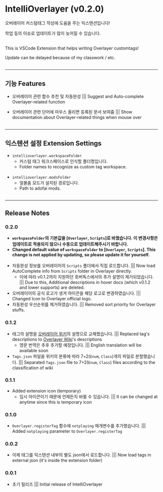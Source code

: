 # IntelliOverlayer (v0.2.0)

오버레이어 커스텀태그 작성에 도움을 주는 익스텐션입니다!

학업 등의 이슈로 업데이트가 많이 늦어질 수 있습니다.<br><br>

This is VSCode Extension that helps writing Overlayer customtags!

Update can be delayed because of my classwork / etc.<br><br>

___

## 기능 Features

* 오버레이어 관련 함수 추천 및 자동완성 ||| Suggest and Auto-complete Overlayer-related function

* 오버레이어 관련 단어에 마우스 올리면 등록된 문서 보여줌 ||| Show documentation about Overlayer-related things when mouse over<br><br>

___

## 익스텐션 설정 Extension Settings

* `intellioverlayer.workspaceFolder`
    - 커스텀 태그 워크스페이스로 인식할 폴더명입니다.
    - Folder names to recognize as custom tag workspace.<br><br>
* `intellioverlayer.modsFolder`
    - 얼불춤 모드가 설치된 경로입니다.
    - Path to adofai mods.<br><br>

___

## Release Notes

### 0.2.0

* <b>`workspaceFolder`의 기본값을 [`Overlayer`, `Scripts`]로 바꿨습니다. 이 변경사항은 업데이트로 적용되지 않으니 수동으로 업데이트해주시기 바랍니다.</b>
* <b>Changed default value of `workspaceFolder` to [`Overlayer`, `Scripts`]. This change is not applied by updating, so please update it for yourself.</b>
<br><br>
* 자동완성 정보를 오버레이어의 `Scripts` 폴더에서 직접 로드합니다. ||| Now load AutoComplete info from `Scripts` folder in Overlayer directly.
    * 이에 따라 v0.1.2까지 지원하던 호버독스에서의 추가 설명이 제거되었습니다. ||| Due to this, Additional descriptions in hover docs (which v0.1.2 and lower supports) are deleted.
* 오버레이어의 공식 로고가 생겨 아이콘을 해당 로고로 변경하였습니다. ||| Changed Icon to Overlayer official logo.
* 자동완성 우선순위를 제거하였습니다. ||| Removed sort priority for Overlayer stuffs.

### 0.1.2

* 태그의 설명을 [오버레이어 위키](http://overlayer.info/)의 설명으로 교체했습니다. ||| Replaced tag's descriptions to [Overlayer Wiki](http://overlayer.info/)'s descriptions
    * 영문 번역은 추후 추가할 예정입니다. ||| English translation will be available soon
* `Tags.json` 파일을 위키의 분류에 따라 7+2(`Enum`, `Class`)개의 파일로 분할했습니다. ||| Separated `Tags.json` file to 7+2(`Enum`, `Class`) files according to the classification of wiki

### 0.1.1
* Added extension icon (temporary)
    * 임시 아이콘이기 때문에 언제든지 바뀔 수 있습니다. ||| It can be changed at anytime since this is temporary icon

### 0.1.0

* `Overlayer.registerTag` 함수에 `notplaying` 매개변수를 추가했습니다. ||| Added `notplaying` parameter to `Overlayer.registerTag`

### 0.0.2

* 이제 태그를 익스텐션 내부의 별도 json에서 로드합니다.  ||| Now load tags in external json (it's inside the extension folder)

### 0.0.1

* 초기 릴리즈 ||| Initial release of IntelliOverlayer
